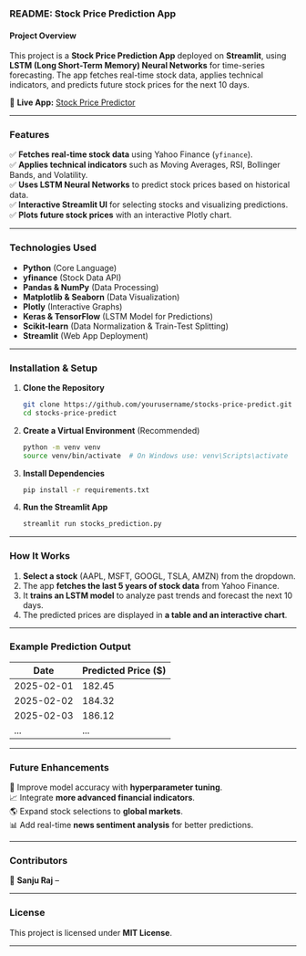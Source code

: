 ### **README: Stock Price Prediction App**  

#### **Project Overview**  
This project is a **Stock Price Prediction App** deployed on **Streamlit**, using **LSTM (Long Short-Term Memory) Neural Networks** for time-series forecasting. The app fetches real-time stock data, applies technical indicators, and predicts future stock prices for the next 10 days.  

🔗 **Live App:** [Stock Price Predictor](https://stocks-price-predict.streamlit.app)  

---

### **Features**  
✅ **Fetches real-time stock data** using Yahoo Finance (`yfinance`).  
✅ **Applies technical indicators** such as Moving Averages, RSI, Bollinger Bands, and Volatility.  
✅ **Uses LSTM Neural Networks** to predict stock prices based on historical data.  
✅ **Interactive Streamlit UI** for selecting stocks and visualizing predictions.  
✅ **Plots future stock prices** with an interactive Plotly chart.  

---

### **Technologies Used**  
- **Python** (Core Language)  
- **yfinance** (Stock Data API)  
- **Pandas & NumPy** (Data Processing)  
- **Matplotlib & Seaborn** (Data Visualization)  
- **Plotly** (Interactive Graphs)  
- **Keras & TensorFlow** (LSTM Model for Predictions)  
- **Scikit-learn** (Data Normalization & Train-Test Splitting)  
- **Streamlit** (Web App Deployment)  

---

### **Installation & Setup**  
1. **Clone the Repository**  
   ```bash
   git clone https://github.com/yourusername/stocks-price-predict.git
   cd stocks-price-predict
   ```

2. **Create a Virtual Environment** (Recommended)  
   ```bash
   python -m venv venv
   source venv/bin/activate  # On Windows use: venv\Scripts\activate
   ```

3. **Install Dependencies**  
   ```bash
   pip install -r requirements.txt
   ```

4. **Run the Streamlit App**  
   ```bash
   streamlit run stocks_prediction.py
   ```

---

### **How It Works**  
1. **Select a stock** (AAPL, MSFT, GOOGL, TSLA, AMZN) from the dropdown.  
2. The app **fetches the last 5 years of stock data** from Yahoo Finance.  
3. It **trains an LSTM model** to analyze past trends and forecast the next 10 days.  
4. The predicted prices are displayed in **a table and an interactive chart**.  

---

### **Example Prediction Output**  
| Date       | Predicted Price ($) |  
|------------|--------------------|  
| 2025-02-01 | 182.45             |  
| 2025-02-02 | 184.32             |  
| 2025-02-03 | 186.12             |  
| ...        | ...                |  

---

### **Future Enhancements**  
🚀 Improve model accuracy with **hyperparameter tuning**.  
📈 Integrate **more advanced financial indicators**.  
🌎 Expand stock selections to **global markets**.  
📊 Add real-time **news sentiment analysis** for better predictions.  

---

### **Contributors**  
👤 **Sanju Raj** –  

---

### **License**  
This project is licensed under **MIT License**.  

---
